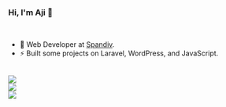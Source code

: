 ### Hi, I'm Aji 👋

<br>

- 🔭 Web Developer at [Spandiv](https://spandiv.xyz/).
- ⚡ Built some projects on Laravel, WordPress, and JavaScript.

<br>

<a href="https://github.com/ajifatur">
    <img align="center" src="https://github-readme-stats.vercel.app/api?username=ajifatur&show_icons=true"/>
</a>

<br>

<a href="https://github.com/ajifatur">
    <img align="center" src="https://github-readme-stats.vercel.app/api/top-langs/?username=ajifatur&layout=compact&langs_count=8"/>
</a>

<br>

<a href="https://wakatime.com/@ajifatur">
    <img align="center" src="https://github-readme-stats.vercel.app/api/wakatime?username=ajifatur&layout=compact&langs_count=8"/>
</a>

<!--
**ajifatur/ajifatur** is a ✨ _special_ ✨ repository because its `README.md` (this file) appears on your GitHub profile.

Here are some ideas to get you started:

- 🔭 I’m currently working on ...
- 🌱 I’m currently learning ...
- 👯 I’m looking to collaborate on ...
- 🤔 I’m looking for help with ...
- 💬 Ask me about ...
- 📫 How to reach me: ...
- 😄 Pronouns: ...
- ⚡ Fun fact: ...
-->